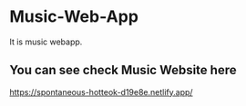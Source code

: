 # Music-Web-App
It is music webapp.
## You can see check Music Website here
https://spontaneous-hotteok-d19e8e.netlify.app/
